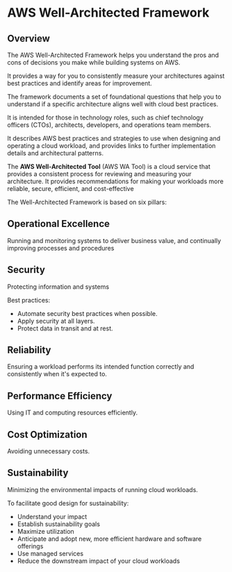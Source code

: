 # AWS Well-Architected Framework

## Overview

The AWS Well-Architected Framework helps you understand the pros and cons of decisions you make while building systems on AWS.

It provides a way for you to consistently measure your architectures against best practices and identify areas for improvement.

The framework documents a set of foundational questions that help you to understand if a specific architecture aligns well with cloud best practices.

It is intended for those in technology roles, such as chief technology officers (CTOs), architects, developers, and operations team members.

It describes AWS best practices and strategies to use when designing and operating a cloud workload, and provides links to further implementation details and architectural patterns.

The **AWS Well-Architected Tool** (AWS WA Tool) is a cloud service that provides a consistent process for reviewing and measuring your architecture. It provides recommendations for making your workloads more reliable, secure, efficient, and cost-effective


The Well-Architected Framework is based on six pillars:

## Operational Excellence

Running and monitoring systems to deliver business value, and continually improving processes and procedures


## Security

Protecting information and systems

Best practices:
- Automate security best practices when possible.
- Apply security at all layers.
- Protect data in transit and at rest.


## Reliability

Ensuring a workload performs its intended function correctly and consistently when it's expected to.


## Performance Efficiency

Using IT and computing resources efficiently.


## Cost Optimization

Avoiding unnecessary costs.


## Sustainability

Minimizing the environmental impacts of running cloud workloads.

To facilitate good design for sustainability:
- Understand your impact
- Establish sustainability goals
- Maximize utilization
- Anticipate and adopt new, more efficient hardware and software offerings
- Use managed services
- Reduce the downstream impact of your cloud workloads
